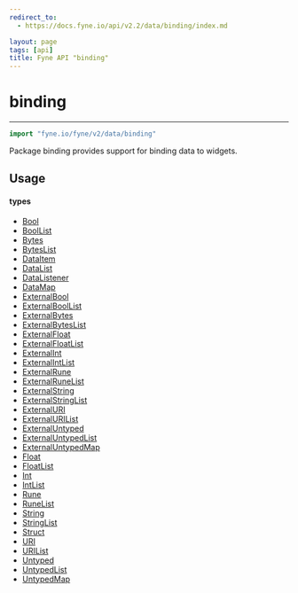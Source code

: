 ```yaml
---
redirect_to:
  - https://docs.fyne.io/api/v2.2/data/binding/index.md

layout: page
tags: [api]
title: Fyne API "binding"
---
```



# binding
---
```go
import "fyne.io/fyne/v2/data/binding"
```

Package binding provides support for binding data to widgets.

## Usage

#### types

 * [Bool](bool.html)
 * [BoolList](boollist.html)
 * [Bytes](bytes.html)
 * [BytesList](byteslist.html)
 * [DataItem](dataitem.html)
 * [DataList](datalist.html)
 * [DataListener](datalistener.html)
 * [DataMap](datamap.html)
 * [ExternalBool](externalbool.html)
 * [ExternalBoolList](externalboollist.html)
 * [ExternalBytes](externalbytes.html)
 * [ExternalBytesList](externalbyteslist.html)
 * [ExternalFloat](externalfloat.html)
 * [ExternalFloatList](externalfloatlist.html)
 * [ExternalInt](externalint.html)
 * [ExternalIntList](externalintlist.html)
 * [ExternalRune](externalrune.html)
 * [ExternalRuneList](externalrunelist.html)
 * [ExternalString](externalstring.html)
 * [ExternalStringList](externalstringlist.html)
 * [ExternalURI](externaluri.html)
 * [ExternalURIList](externalurilist.html)
 * [ExternalUntyped](externaluntyped.html)
 * [ExternalUntypedList](externaluntypedlist.html)
 * [ExternalUntypedMap](externaluntypedmap.html)
 * [Float](float.html)
 * [FloatList](floatlist.html)
 * [Int](int.html)
 * [IntList](intlist.html)
 * [Rune](rune.html)
 * [RuneList](runelist.html)
 * [String](string.html)
 * [StringList](stringlist.html)
 * [Struct](struct.html)
 * [URI](uri.html)
 * [URIList](urilist.html)
 * [Untyped](untyped.html)
 * [UntypedList](untypedlist.html)
 * [UntypedMap](untypedmap.html)
